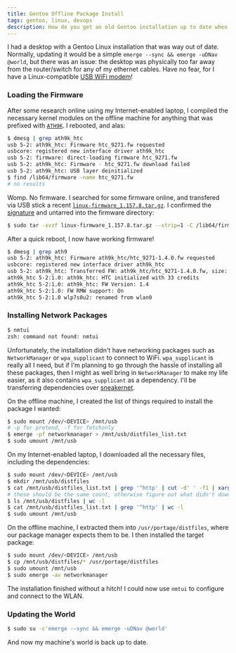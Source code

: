 ```yaml
---
title: Gentoo Offline Package Install
tags: gentoo, linux, devops
description: How do you get an old Gentoo installation up to date when there's no WiFi?
---
```


I had a desktop with a Gentoo Linux installation that was way out of date. Normally, updating it would be a simple `emerge --sync && emerge -uDNav @world`, but there was an issue: the desktop was physically too far away from the router/switch for any of my ethernet cables. Have no fear, for I have a Linux-compatible [USB WiFi modem](http://amzn.to/2khl6ew)!


### Loading the Firmware
After some research online using my Internet-enabled laptop, I compiled the necessary kernel modules on the offline machine for anything that was prefixed with [`ATH9K`](https://wireless.wiki.kernel.org/en/users/drivers/ath9k). I rebooted, and alas:

```bash
$ dmesg | grep ath9k_htc
usb 5-2: ath9k_htc: Firmware htc_9271.fw requested
usbcore: registered new interface driver ath9k_htc
usb 5-2: firmware: direct-loading firmware htc_9271.fw
usb 5-2: ath9k_htc: Firmware - htc_9271.fw download failed
usb 5-2: ath9k_htc: USB layer deinitialized
$ find /lib64/firmware -name htc_9271.fw
# no results
```

Womp. No firmware. I searched for some firmware online, and transfered via USB stick a recent [`linux-firmware_1.157.8.tar.gz`](http://archive.ubuntu.com/ubuntu/pool/main/l/linux-firmware/linux-firmware_1.157.8.tar.gz). I confirmed the [signature](http://archive.ubuntu.com/ubuntu/pool/main/l/linux-firmware/linux-firmware_1.157.8.dsc) and untarred into the firmware directory:

```bash
$ sudo tar -xvzf linux-firmware_1.157.8.tar.gz --strip=1 -C /lib64/firmware/
```

After a quick reboot, I now have working firmware!

```bash
$ dmesg | grep ath9
usb 5-2: ath9k_htc: Firmware ath9k_htc/htc_9271-1.4.0.fw requested
usbcore: registered new interface driver ath9k_htc
usb 5-2: ath9k_htc: Transferred FW: ath9k_htc/htc_9271-1.4.0.fw, size: 51008
ath9k_htc 5-2:1.0: ath9k_htc: HTC initialized with 33 credits
ath9k_htc 5-2:1.0: ath9k_htc: FW Version: 1.4
ath9k_htc 5-2:1.0: FW RMW support: On
ath9k_htc 5-2:1.0 wlp7s0u2: renamed from wlan0
```

### Installing Network Packages

```bash
$ nmtui
zsh: command not found: nmtui
```

Unfortunately, the installation didn't have networking packages such as `NetworkManager` or `wpa_supplicant` to connect to WiFi. `wpa_supplicant` is really all I need, but if I'm planning to go through the hassle of installing all these packages, then I might as well bring in `NetworkManager` to make my life easier, as it also contains `wpa_supplicant` as a dependency. I'll be transferring dependencies over [sneakernet](https://en.wikipedia.org/wiki/Sneakernet).

On the offline machine, I created the list of things required to install the package I wanted:

```bash
$ sudo mount /dev/<DEVICE> /mnt/usb
# -p for pretend, -f for fetchonly
$ emerge -pf networkmanager > /mnt/usb/distfiles_list.txt
$ sudo umount /mnt/usb
```

On my Internet-enabled laptop, I downloaded all the necessary files, including the dependencies:

```bash
$ sudo mount /dev/<DEVICE> /mnt/usb
$ mkdir /mnt/usb/distfiles
$ cat /mnt/usb/distfiles_list.txt | grep '^http' | cut -d' ' -f1 | xargs wget -P /mnt/usb/distfiles/
# these should be the same count, otherwise figure out what didn't download
$ ls /mnt/usb/distfiles | wc -l
$ cat /mnt/usb/distfiles_list.txt | grep '^http' | wc -l
$ sudo umount /mnt/usb
```

On the offline machine, I extracted them into `/usr/portage/distfiles`, where our package manager expects them to be. I then installed the target package:

```bash
$ sudo mount /dev/<DEVICE> /mnt/usb
$ cp /mnt/usb/distfiles/* /usr/portage/distfiles
$ sudo umount /mnt/usb
$ sudo emerge -av networkmanager
```

The installation finished without a hitch! I could now use `nmtui` to configure and connect to the WLAN.

### Updating the World

```bash
$ sudo su -c'emerge --sync && emerge -uDNav @world'
```

And now my machine's world is back up to date.
